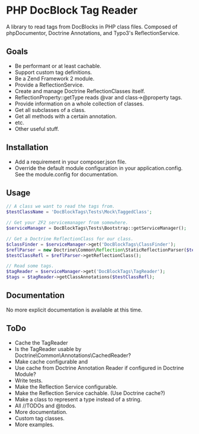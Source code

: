 PHP DocBlock Tag Reader
=======================
A library to read tags from DocBlocks in PHP class files. Composed of 
phpDocumentor, Doctrine Annotations, and Typo3's ReflectionService.

Goals
-----
* Be performant or at least cachable.
* Support custom tag definitions.
* Be a Zend Framework 2 module.
* Provide a ReflectionService.
 * Create and manage Doctrine ReflectionClasses itself.
 * ReflectionProperty::getType reads @var and class->@property tags.
 * Provide information on a whole collection of classes.
  * Get all subclasses of a class.
  * Get all methods with a certain annotation.
  * etc.
 * Other useful stuff.

Installation
------------
* Add a requirement in your composer.json file.
* Override the default module configuration in your application.config.
  See the module.config for documentation.

Usage
-----
```php
// A class we want to read the tags from.
$testClassName = 'DocBlockTags\Tests\Mock\TaggedClass';

// Get your ZF2 servicemanager from somewhere.
$serviceManager = DocBlockTags\Tests\Bootstrap::getServiceManager();

// Get a Doctrine ReflectionClass for our class.
$classFinder = $serviceManager->get('DocBlockTags\ClassFinder');
$reflParser = new Doctrine\Common\Reflection\StaticReflectionParser($testClassName, $classFinder);
$testClassRefl = $reflParser->getReflectionClass();

// Read some tags.
$tagReader = $serviceManager->get('DocBlockTags\TagReader');
$tags = $tagReader->getClassAnnotations($testClassRefl);
```

Documentation
-------------
No more explicit documentation is available at this time.

ToDo
----
* Cache the TagReader
 * Is the TagReader usable by Doctrine\Common\Annotations\CachedReader?
 * Make cache configurable and 
 * Use cache from Doctrine Annotation Reader if configured in Doctrine Module?
* Write tests.
* Make the Reflection Service configurable.
* Make the Reflection Service cachable. (Use Doctrine cache?)
* Make a class to represent a type instead of a string.
* All //TODOs and @todos.
* More documentation.
 * Custom tag classes.
 * More examples.